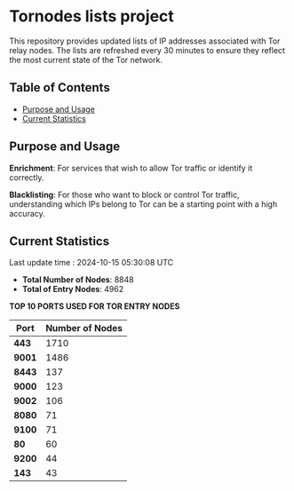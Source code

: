 # Tornodes lists project

This repository provides updated lists of IP addresses associated with Tor relay nodes. The lists are refreshed every 30 minutes to ensure they reflect the most current state of the Tor network.

## Table of Contents

- [Purpose and Usage](#purpose-and-usage)
- [Current Statistics](#current-statistics)


## Purpose and Usage

**Enrichment**: For services that wish to allow Tor traffic or identify it correctly.

**Blacklisting**: For those who want to block or control Tor traffic, understanding which IPs belong to Tor can be a starting point with a high accuracy.

## Current Statistics

Last update time : 2024-10-15 05:30:08 UTC

- **Total Number of Nodes**: 8848
- **Total of Entry Nodes**: 4962

**TOP 10 PORTS USED FOR TOR ENTRY NODES**

| **Port** | **Number of Nodes** |
|------|-----------------|
| **443**   | 1710  |
| **9001**   | 1486  |
| **8443**   | 137  |
| **9000**   | 123  |
| **9002**   | 106  |
| **8080**   | 71  |
| **9100**   | 71  |
| **80**   | 60  |
| **9200**   | 44  |
| **143**   | 43  |

